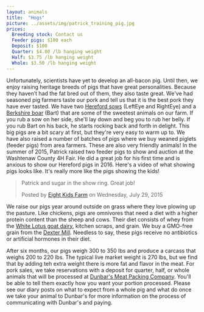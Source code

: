 ```yaml
---
layout: animals
title:  "Hogs"
picture: ../assets/img/patrick_training_pig.jpg
prices:
  Breeding stock: Contact us
  Feeder pigs: $100 each
  Deposit: $100
  Quarter: $4.00 /lb hanging weight
  Half: $3.75 /lb hanging weight
  Whole: $3.50 /lb hanging weight
---
```


Unfortunately, scientists have yet to develop an all-bacon pig.  Until then, we enjoy raising heritage breeds of pigs that have great personalities. Because they haven’t had the fat bred out of them, they also taste great. We've had seasoned pig farmers taste our pork and tell us that it is the best pork they have ever tasted. We have two [Hereford sows](http://www.livestockconservancy.org/index.php/heritage/internal/hereford) (LeftEye and RightEye) and a [Berkshire boar](https://en.wikipedia.org/wiki/Berkshire_pig) (Bart) that are some of the sweetest animals on our farm. If you rub a sow on her side, she'll lay down and beg you to rub her belly. If you rub Bart on his back, he starts rocking back and forth in delight. This big pigs are a bit scary at first, but they're very easy to warm up to. We have also raised a number of batches of pigs where we buy weaned piglets (feeder pigs) from area farmers. These are also very friendly animals! In the summer of 2015, Patrick raised two feeder pigs to show and auction at the Washtenaw County 4H Fair. He did a great job for his first time and is anxious to show our Hereford pigs in 2016. Here's a video of what showing pigs looks like. It's really more like the pigs showing the kids!

<div id="fb-root"></div>
<script>
	(function(d, s, id) {  var js, fjs = d.getElementsByTagName(s)[0];  if (d.getElementById(id)) return;  js = d.createElement(s); js.id = id;  js.src = "//connect.facebook.net/en_US/sdk.js#xfbml=1&version=v2.3";  fjs.parentNode.insertBefore(js, fjs);}(document, 'script', 'facebook-jssdk'));
</script>
<div class="center-video">
	<div class="fb-video" data-allowfullscreen="1" data-width="500" data-href="https://www.facebook.com/NKidsFarm/videos/850968484971244/">
		<div class="fb-xfbml-parse-ignore">
			<blockquote cite="https://www.facebook.com/NKidsFarm/videos/850968484971244/"><a href="https://www.facebook.com/NKidsFarm/videos/850968484971244/"></a><p>Patrick and sugar in the show ring. Great job!
			</p>Posted by <a href="https://www.facebook.com/NKidsFarm/">Eight Kids Farm</a> on Wednesday, July 29, 2015
			</blockquote>
		</div>
	</div>
</div>

We raise our pigs year around outside on grass where they love plowing up the pasture. Like chickens, pigs are omnivores that need a diet with a higher protein content than the sheep and cows. Their diet consists of whey from the [White Lotus goat dairy](http://www.whitelotusfarms.com), kitchen scraps, and grain. We buy a GMO-free grain from the <a href="http://dextermill.com">Dexter Mill</a>. Needless to say, these pigs receive no antibiotics or artificial hormones in their diet.

After six months, our pigs weigh 300 to 350 lbs and produce a carcass that weighs 200 to 220 lbs. The typical live market weight is 270 lbs, but we find that by adding teh extra weight there is more fat and flavor in the meat. For pork sales, we take reservations with a deposit for quarter, half, or whole animals that will be processed at <a href="http://dunbarmeats.com">Dunbar's Meat Packing Company</a>. You'll be able to tell them exactly how you want your portion processed. Please see our diary posts on what to expect from a whole pig and what do once we take your animal to Dunbar's for more information on the process of communicating with Dunbar's and paying.

